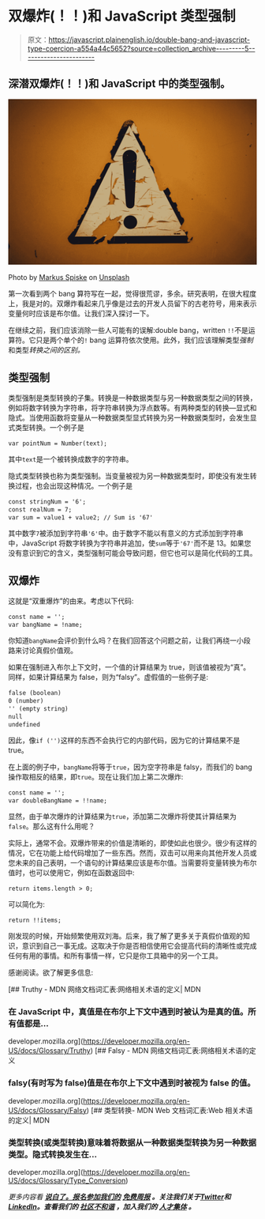 # 双爆炸(！！)和 JavaScript 类型强制

> 原文：<https://javascript.plainenglish.io/double-bang-and-javascript-type-coercion-a554a44c5652?source=collection_archive---------5----------------------->

## 深潜双爆炸(！！)和 JavaScript 中的类型强制。

![](img/b6d474f5a321ca97d1fc062a7117d371.png)

Photo by [Markus Spiske](https://unsplash.com/@markusspiske?utm_source=medium&utm_medium=referral) on [Unsplash](https://unsplash.com?utm_source=medium&utm_medium=referral)

第一次看到两个 bang 算符写在一起，觉得很荒谬，多余。研究表明，在很大程度上，我是对的。双爆炸看起来几乎像是过去的开发人员留下的古老符号，用来表示变量何时应该是布尔值。让我们深入探讨一下。

在继续之前，我们应该消除一些人可能有的误解:double bang，written `!!`不是运算符。它只是两个单个的`!` bang 运算符依次使用。此外，我们应该理解类型*强制*和类型*转换之间的区别。*

## 类型强制

类型强制是类型转换的子集。转换是一种数据类型与另一种数据类型之间的转换，例如将数字转换为字符串，将字符串转换为浮点数等。有两种类型的转换—显式和隐式。当使用函数将变量从一种数据类型显式转换为另一种数据类型时，会发生显式类型转换。一个例子是

```
var pointNum = Number(text);
```

其中`text`是一个被转换成数字的字符串。

隐式类型转换也称为类型强制。当变量被视为另一种数据类型时，即使没有发生转换过程，也会出现这种情况。一个例子是

```
const stringNum = '6';
const realNum = 7;
var sum = value1 + value2; // Sum is '67'
```

其中数字`7`被添加到字符串`'6'`中。由于数字不能以有意义的方式添加到字符串中，JavaScript 将数字转换为字符串并追加，使`sum`等于`'67'`而不是 13。如果您没有意识到它的含义，类型强制可能会导致问题，但它也可以是简化代码的工具。

## 双爆炸

这就是“双重爆炸”的由来。考虑以下代码:

```
const name = '';
var bangName = !name;
```

你知道`bangName`会评价到什么吗？在我们回答这个问题之前，让我们再绕一小段路来讨论真假价值观。

如果在强制进入布尔上下文时，一个值的计算结果为 true，则该值被视为“真”。同样，如果计算结果为 false，则为“falsy”。虚假值的一些例子是:

```
false (boolean)
0 (number)
'' (empty string)
null
undefined
```

因此，像`if ('')`这样的东西不会执行它的内部代码，因为它的计算结果不是 true。

在上面的例子中，`bangName`将等于`true`，因为空字符串是 falsy，而我们的 bang 操作取相反的结果，即`true`。现在让我们加上第二次爆炸:

```
const name = '';
var doubleBangName = !!name;
```

显然，由于单次爆炸的计算结果为`true`，添加第二次爆炸将使其计算结果为`false`。那么这有什么用呢？

实际上，通常不会。双爆炸带来的价值是清晰的，即使如此也很少。很少有这样的情况，它在功能上给代码增加了一些东西。然而，双击可以用来向其他开发人员或您未来的自己表明，一个语句的计算结果应该是布尔值。当需要将变量转换为布尔值时，也可以使用它，例如在函数返回中:

```
return items.length > 0;
```

可以简化为:

```
return !!items;
```

刚发现的时候，开始频繁使用双刘海。后来，我了解了更多关于真假价值观的知识，意识到自己一事无成。这取决于你是否相信使用它会提高代码的清晰性或完成任何有用的事情。和所有事情一样，它只是你工具箱中的另一个工具。

感谢阅读。欲了解更多信息:

[](https://developer.mozilla.org/en-US/docs/Glossary/Truthy) [## Truthy - MDN 网络文档词汇表:网络相关术语的定义| MDN

### 在 JavaScript 中，真值是在布尔上下文中遇到时被认为是真的值。所有值都是…

developer.mozilla.org](https://developer.mozilla.org/en-US/docs/Glossary/Truthy) [](https://developer.mozilla.org/en-US/docs/Glossary/Falsy) [## Falsy - MDN 网络文档词汇表:网络相关术语的定义

### falsy(有时写为 false)值是在布尔上下文中遇到时被视为 false 的值。

developer.mozilla.org](https://developer.mozilla.org/en-US/docs/Glossary/Falsy) [](https://developer.mozilla.org/en-US/docs/Glossary/Type_Conversion) [## 类型转换- MDN Web 文档词汇表:Web 相关术语的定义| MDN

### 类型转换(或类型转换)意味着将数据从一种数据类型转换为另一种数据类型。隐式转换发生在…

developer.mozilla.org](https://developer.mozilla.org/en-US/docs/Glossary/Type_Conversion) 

*更多内容看* [***说白了。报名参加我们的***](https://plainenglish.io/) **[***免费周报***](http://newsletter.plainenglish.io/) *。关注我们关于*[***Twitter***](https://twitter.com/inPlainEngHQ)*和*[***LinkedIn***](https://www.linkedin.com/company/inplainenglish/)*。查看我们的* [***社区不和谐***](https://discord.gg/GtDtUAvyhW) *，加入我们的* [***人才集体***](https://inplainenglish.pallet.com/talent/welcome) *。***